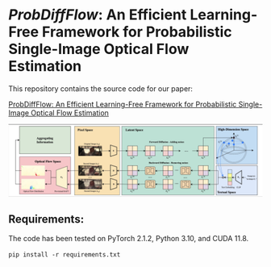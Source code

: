 # _ProbDiffFlow_: An Efficient Learning-Free Framework for Probabilistic Single-Image Optical Flow Estimation

This repository contains the source code for our paper:

[ProbDiffFlow: An Efficient Learning-Free Framework for Probabilistic Single-Image Optical Flow Estimation](https://arxiv.org/abs/2503.12348)


![Overall_Framework](https://github.com/Wangzhezhou/Single-frame-optical-flow-with-IMPUS/blob/main/Images/overall_framework.jpg)

## Requirements:
The code has been tested on PyTorch 2.1.2, Python 3.10, and CUDA 11.8.

`pip install -r requirements.txt`

